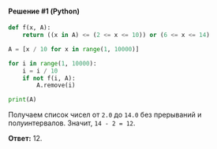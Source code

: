 #### Решение #1 (Python)
```python
def f(x, A):
	return ((x in A) <= (2 <= x <= 10)) or (6 <= x <= 14)

A = [x / 10 for x in range(1, 10000)]

for i in range(1, 10000):
	i = i / 10
	if not f(i, A):
		A.remove(i)

print(A)
```
Получаем список чисел от ``2.0`` до ``14.0`` без прерываний и полуинтервалов. Значит, ``14 - 2 = 12``.

**Ответ:** 12.
